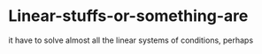 # Linear-stuffs-or-something-are
it have to solve almost all the linear systems of conditions, perhaps
